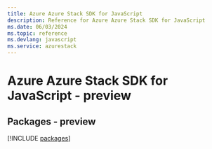 ```yaml
---
title: Azure Azure Stack SDK for JavaScript
description: Reference for Azure Azure Stack SDK for JavaScript
ms.date: 06/03/2024
ms.topic: reference
ms.devlang: javascript
ms.service: azurestack
---
```

# Azure Azure Stack SDK for JavaScript - preview
## Packages - preview
[!INCLUDE [packages](azure-stack-index.md)]